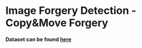 # Image Forgery Detection - Copy&Move Forgery

#### Dataset can be found <a href="https://www.vcl.fer.hr/comofod/download.html">here</a>
